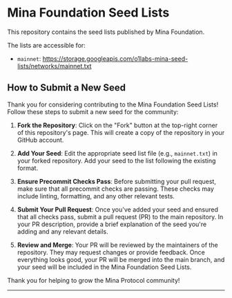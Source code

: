 # Mina Foundation Seed Lists

This repository contains the seed lists published by Mina Foundation.

The lists are accessible for:

- `mainnet`: https://storage.googleapis.com/o1labs-mina-seed-lists/networks/mainnet.txt

## How to Submit a New Seed

Thank you for considering contributing to the Mina Foundation Seed Lists! Follow these steps to submit a new seed for the community:

1. **Fork the Repository**: Click on the "Fork" button at the top-right corner of this repository's page. This will create a copy of the repository in your GitHub account.

2. **Add Your Seed**: Edit the appropriate seed list file (e.g., `mainnet.txt`) in your forked repository. Add your seed to the list following the existing format.

3. **Ensure Precommit Checks Pass**: Before submitting your pull request, make sure that all precommit checks are passing. These checks may include linting, formatting, and any other relevant tests.

4. **Submit Your Pull Request**: Once you've added your seed and ensured that all checks pass, submit a pull request (PR) to the main repository. In your PR description, provide a brief explanation of the seed you're adding and any relevant details.

5. **Review and Merge**: Your PR will be reviewed by the maintainers of the repository. They may request changes or provide feedback. Once everything looks good, your PR will be merged into the main branch, and your seed will be included in the Mina Foundation Seed Lists.

Thank you for helping to grow the Mina Protocol community!

---
